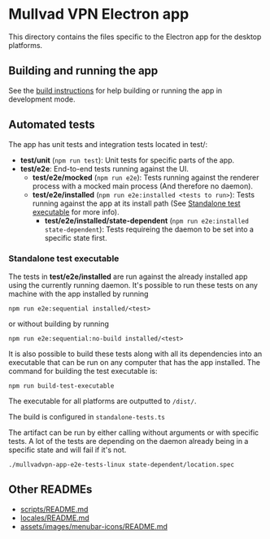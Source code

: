 # Mullvad VPN Electron app

This directory contains the files specific to the Electron app for the desktop platforms.

## Building and running the app

See the [build instructions](../BuildInstructions.md) for help building or running the app in
development mode.


## Automated tests

The app has unit tests and integration tests located in test/:
- **test/unit** (`npm run test`): Unit tests for specific parts of the app.
- **test/e2e**: End-to-end tests running against the UI.
  - **test/e2e/mocked** (`npm run e2e`): Tests running against the renderer process with a mocked
  main process (And therefore no daemon).
  - **test/e2e/installed** (`npm run e2e:installed <tests to run>`): Tests running against the app
  at its install path (See [Standalone test executable](#standalone-test-executable) for more info).
    - **test/e2e/installed/state-dependent** (`npm run e2e:installed state-dependent`): Tests
    requireing the daemon to be set into a specific state first.

### Standalone test executable

The tests in **test/e2e/installed** are run against the already installed app using the currently
running daemon. It's possible to run these tests on any machine with the app installed by running
```
npm run e2e:sequential installed/<test>
```
or without building by running
```
npm run e2e:sequential:no-build installed/<test>
```

It is also possible to build these tests along with all its dependencies into an executable that can
be run on any computer that has the app installed. The command for building the test executable is:
```
npm run build-test-executable
```
The executable for all platforms are outputted to `/dist/`.

The build is configured in `standalone-tests.ts`

The artifact can be run by either calling without arguments or with specific tests. A lot of the
tests are depending on the daemon already being in a specific state and will fail if it's not.
```
./mullvadvpn-app-e2e-tests-linux state-dependent/location.spec
```


## Other READMEs
- [scripts/README.md](scripts/README.md)
- [locales/README.md](locales/README.md)
- [assets/images/menubar-icons/README.md](assets/images/menubar-icons/README.md)
